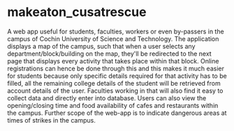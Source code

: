 # makeaton_cusatrescue
A web app useful for students, faculties, workers or even by-passers in the campus of Cochin University of Science and Technology. The application displays a map of the campus, such that when a user selects any department/block/building on the map, they'll be redirected to the next page that displays every activity that takes place within that block. Online registrations can hence be done through this and this makes it much easier for students because only specific details required for that activity has to be filled, all the remaining college details of the student will be retrieved from account details of the user. Faculties working in that will also find it easy to collect data and directly enter into database. Users can also view the opening/closing time and food availability of cafes and restaurants within the campus. Further scope of the web-app is to indicate dangerous areas at times of strikes in the campus.
